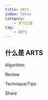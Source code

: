 ```yaml
---
title: ARTS
index: false
category:
    - 学习之道
tag:
    - ARTS
---
```


## 什么是 ARTS

Algorithm

Review

Technique/Tips

Share
